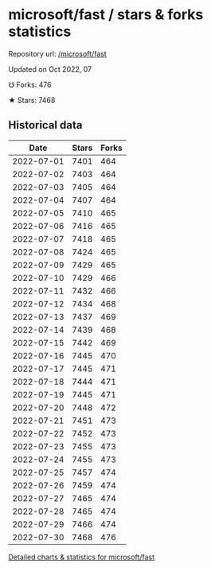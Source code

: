 # microsoft/fast / stars & forks statistics

Repository url: [/microsoft/fast](https://github.com/microsoft/fast)

Updated on Oct 2022, 07

☋ Forks: 476

★ Stars: 7468

## Historical data
| Date | Stars | Forks |
|------|-------|-------|
| 2022-07-01 | 7401 | 464 | 
| 2022-07-02 | 7403 | 464 | 
| 2022-07-03 | 7405 | 464 | 
| 2022-07-04 | 7407 | 464 | 
| 2022-07-05 | 7410 | 465 | 
| 2022-07-06 | 7416 | 465 | 
| 2022-07-07 | 7418 | 465 | 
| 2022-07-08 | 7424 | 465 | 
| 2022-07-09 | 7429 | 465 | 
| 2022-07-10 | 7429 | 466 | 
| 2022-07-11 | 7432 | 466 | 
| 2022-07-12 | 7434 | 468 | 
| 2022-07-13 | 7437 | 469 | 
| 2022-07-14 | 7439 | 468 | 
| 2022-07-15 | 7442 | 469 | 
| 2022-07-16 | 7445 | 470 | 
| 2022-07-17 | 7445 | 471 | 
| 2022-07-18 | 7444 | 471 | 
| 2022-07-19 | 7445 | 471 | 
| 2022-07-20 | 7448 | 472 | 
| 2022-07-21 | 7451 | 473 | 
| 2022-07-22 | 7452 | 473 | 
| 2022-07-23 | 7455 | 473 | 
| 2022-07-24 | 7455 | 473 | 
| 2022-07-25 | 7457 | 474 | 
| 2022-07-26 | 7459 | 474 | 
| 2022-07-27 | 7465 | 474 | 
| 2022-07-28 | 7465 | 474 | 
| 2022-07-29 | 7466 | 474 | 
| 2022-07-30 | 7468 | 476 | 


[Detailed charts & statistics for microsoft/fast](https://reviewgithub.com/rep/microsoft/fast)
